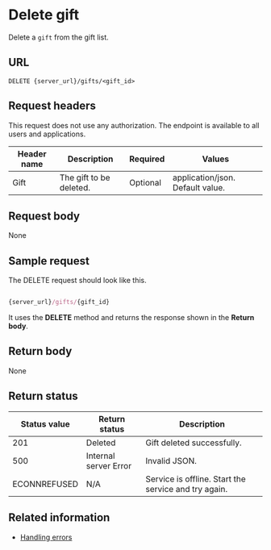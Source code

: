 # Delete gift

Delete a `gift` from the gift list.

## URL

```shell
DELETE {server_url}/gifts/<gift_id>
```

## Request headers

This request does not use any authorization. The endpoint is available to all users and applications.

| Header name | Description | Required | Values |
| -------------- | ------ | ------------ |------------ |
| Gift | The gift to be deleted. | Optional | application/json. Default value. |

## Request body

None

## Sample request

The DELETE request should look like this.

```js

{server_url}/gifts/{gift_id}
```

It uses the **DELETE** method and returns the response shown in the **Return body**.

## Return body

None

## Return status

| Status value | Return status | Description |
| ------------- | ----------- | ----------- |
| 201 | Deleted | Gift deleted successfully. |
| 500 | Internal server Error | Invalid JSON. |
| ECONNREFUSED | N/A | Service is offline. Start the service and try again. |

## Related information

* [Handling errors](handling_errors.md)
